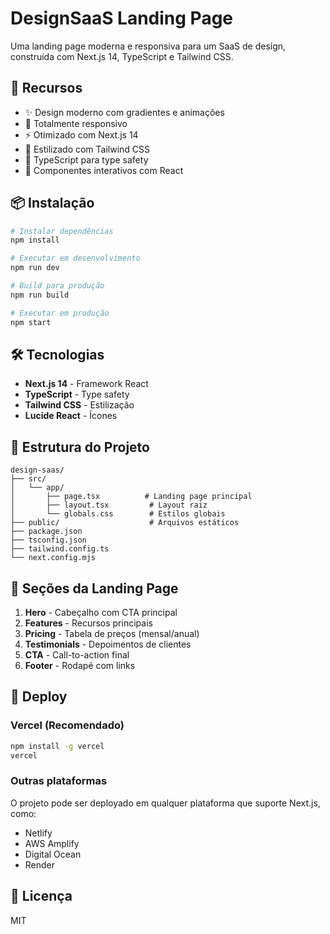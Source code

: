 # DesignSaaS Landing Page

Uma landing page moderna e responsiva para um SaaS de design, construída com Next.js 14, TypeScript e Tailwind CSS.

## 🚀 Recursos

- ✨ Design moderno com gradientes e animações
- 📱 Totalmente responsivo
- ⚡ Otimizado com Next.js 14
- 🎨 Estilizado com Tailwind CSS
- 🔧 TypeScript para type safety
- 🎯 Componentes interativos com React

## 📦 Instalação

```bash
# Instalar dependências
npm install

# Executar em desenvolvimento
npm run dev

# Build para produção
npm run build

# Executar em produção
npm start
```

## 🛠️ Tecnologias

- **Next.js 14** - Framework React
- **TypeScript** - Type safety
- **Tailwind CSS** - Estilização
- **Lucide React** - Ícones

## 📁 Estrutura do Projeto

```
design-saas/
├── src/
│   └── app/
│       ├── page.tsx          # Landing page principal
│       ├── layout.tsx         # Layout raiz
│       └── globals.css        # Estilos globais
├── public/                    # Arquivos estáticos
├── package.json
├── tsconfig.json
├── tailwind.config.ts
└── next.config.mjs
```

## 🎨 Seções da Landing Page

1. **Hero** - Cabeçalho com CTA principal
2. **Features** - Recursos principais
3. **Pricing** - Tabela de preços (mensal/anual)
4. **Testimonials** - Depoimentos de clientes
5. **CTA** - Call-to-action final
6. **Footer** - Rodapé com links

## 🚀 Deploy

### Vercel (Recomendado)

```bash
npm install -g vercel
vercel
```

### Outras plataformas

O projeto pode ser deployado em qualquer plataforma que suporte Next.js, como:
- Netlify
- AWS Amplify
- Digital Ocean
- Render

## 📝 Licença

MIT
